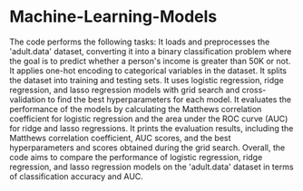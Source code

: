 # Machine-Learning-Models
The code performs the following tasks: It loads and preprocesses the 'adult.data' dataset, converting it into a binary classification problem where the goal is to predict whether a person's income is greater than 50K or not. It applies one-hot encoding to categorical variables in the dataset. It splits the dataset into training and testing sets. It uses logistic regression, ridge regression, and lasso regression models with grid search and cross-validation to find the best hyperparameters for each model. It evaluates the performance of the models by calculating the Matthews correlation coefficient for logistic regression and the area under the ROC curve (AUC) for ridge and lasso regressions. It prints the evaluation results, including the Matthews correlation coefficient, AUC scores, and the best hyperparameters and scores obtained during the grid search. Overall, the code aims to compare the performance of logistic regression, ridge regression, and lasso regression models on the 'adult.data' dataset in terms of classification accuracy and AUC.





